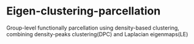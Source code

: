 # Eigen-clustering-parcellation
Group-level functionally parcellation using density-based clustering, combining density-peaks clustering(DPC) and Laplacian eigenmaps(LE)
